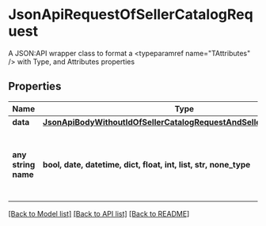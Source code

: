 # JsonApiRequestOfSellerCatalogRequest

A JSON:API wrapper class to format a <typeparamref name=\"TAttributes\" /> with Type, and Attributes properties

## Properties
Name | Type | Description | Notes
------------ | ------------- | ------------- | -------------
**data** | [**JsonApiBodyWithoutIdOfSellerCatalogRequestAndSellerCatalogRequest**](JsonApiBodyWithoutIdOfSellerCatalogRequestAndSellerCatalogRequest.md) |  | [optional] 
**any string name** | **bool, date, datetime, dict, float, int, list, str, none_type** | any string name can be used but the value must be the correct type | [optional]

[[Back to Model list]](../README.md#documentation-for-models) [[Back to API list]](../README.md#documentation-for-api-endpoints) [[Back to README]](../README.md)


